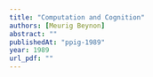 ```yaml
---
title: "Computation and Cognition"
authors: [Meurig Beynon]
abstract: ""
publishedAt: "ppig-1989"
year: 1989
url_pdf: ""
---
```

